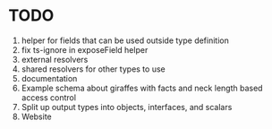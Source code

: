 # TODO

1. helper for fields that can be used outside type definition
2. fix ts-ignore in exposeField helper
3. external resolvers
4. shared resolvers for other types to use
5. documentation
6. Example schema about giraffes with facts and neck length based access control
7. Split up output types into objects, interfaces, and scalars
8. Website

